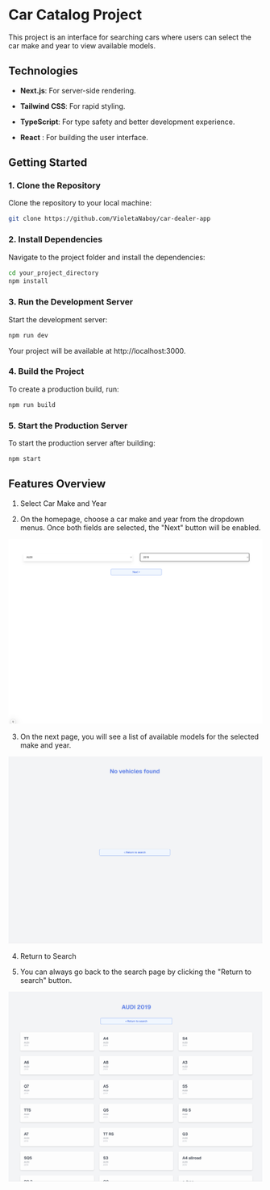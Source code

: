 # Car Catalog Project

This project is an interface for searching cars where users can select the car make and year to view available models.


## Technologies

- **Next.js**: For server-side rendering.

- **Tailwind CSS**: For rapid styling.

- **TypeScript**: For type safety and better development experience.

- **React** : For building the user interface.


## Getting Started

### 1. Clone the Repository

Clone the repository to your local machine:

```bash
git clone https://github.com/VioletaNaboy/car-dealer-app
```

### 2. Install Dependencies

Navigate to the project folder and install the dependencies:

```bash
cd your_project_directory
npm install
```

### 3. Run the Development Server

Start the development server:

```bash
npm run dev
```

Your project will be available at http://localhost:3000.

### 4. Build the Project

To create a production build, run:

```bash
npm run build
```

### 5. Start the Production Server

To start the production server after building:

```bash
npm start
```


## Features Overview

1. Select Car Make and Year

2. On the homepage, choose a car make and year from the dropdown menus. Once both fields are selected, the "Next" button will be enabled.

![Screenshot1](/public/screenshot1.png)

3. On the next page, you will see a list of available models for the selected make and year.

![Screenshot2](/public/screenshot2.png)

4. Return to Search

5. You can always go back to the search page by clicking the "Return to search" button.

![Screenshot3](/public/screenshot3.png)